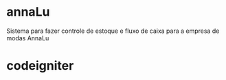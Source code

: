 # annaLu
Sistema para fazer controle de estoque e fluxo de caixa para a empresa de modas AnnaLu
# codeigniter
